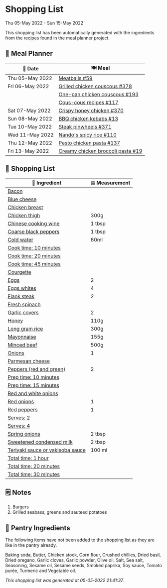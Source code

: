# Shopping List

Thu 05-May 2022 - Sun 15-May 2022

This shopping list has been automatically generated with the ingredients from the recipes found in the meal planner project.

## 📅 Meal Planner

|📅 Date| 🍽️ Meal|
|----|----|
|Thu 05-May 2022|[Meatballs #59](https://github.com/jcallaghan/The-Cookbook/issues/59)|
|Fri 06-May 2022|[Grilled chicken couscous #378](https://github.com/jcallaghan/The-Cookbook/issues/378)|
||[One-pan chicken couscous #193](https://github.com/jcallaghan/The-Cookbook/issues/193)|
||[Cous-cous recipes #117](https://github.com/jcallaghan/The-Cookbook/issues/117)|
|Sat 07-May 2022|[Crispy honey chicken #370](https://github.com/jcallaghan/The-Cookbook/issues/370)|
|Sun 08-May 2022|[BBQ chicken kebabs #13](https://github.com/jcallaghan/The-Cookbook/issues/13)|
|Tue 10-May 2022|[Steak pinwheels #371](https://github.com/jcallaghan/The-Cookbook/issues/371)|
|Wed 11-May 2022|[Nando's spicy rice #110](https://github.com/jcallaghan/The-Cookbook/issues/110)|
|Thu 12-May 2022|[Pesto chicken pasta #137](https://github.com/jcallaghan/The-Cookbook/issues/137)|
|Fri 13-May 2022|[Creamy chicken broccoli pasta #19](https://github.com/jcallaghan/The-Cookbook/issues/19)|

## 🛒 Shopping List

| 🍌 Ingredient| ⚖️ Measurement|
|----------|-----------|
|[Bacon](https://www.sainsburys.co.uk/gol-ui/SearchResults/Bacon)||
|[Blue cheese](https://www.sainsburys.co.uk/gol-ui/SearchResults/Blue%20cheese)||
|[Chicken breast](https://www.sainsburys.co.uk/gol-ui/SearchResults/Chicken%20breast)||
|[Chicken thigh](https://www.sainsburys.co.uk/gol-ui/SearchResults/Chicken%20thigh)|300g|
|[Chinese cooking wine](https://www.sainsburys.co.uk/gol-ui/SearchResults/Chinese%20cooking%20wine)|1 tbsp|
|[Coarse black peppers](https://www.sainsburys.co.uk/gol-ui/SearchResults/Coarse%20black%20peppers)|1 tbsp|
|[Cold water](https://www.sainsburys.co.uk/gol-ui/SearchResults/Cold%20water)|80ml|
|[Cook time: 10 minutes](https://www.sainsburys.co.uk/gol-ui/SearchResults/Cook%20time:%2010%20minutes)||
|[Cook time: 20 minutes](https://www.sainsburys.co.uk/gol-ui/SearchResults/Cook%20time:%2020%20minutes)||
|[Cook time: 45 minutes](https://www.sainsburys.co.uk/gol-ui/SearchResults/Cook%20time:%2045%20minutes)||
|[Courgette](https://www.sainsburys.co.uk/gol-ui/SearchResults/Courgette)||
|[Eggs](https://www.sainsburys.co.uk/gol-ui/SearchResults/Eggs)|2|
|[Eggs whites](https://www.sainsburys.co.uk/gol-ui/SearchResults/Eggs%20whites)|4|
|[Flank steak](https://www.sainsburys.co.uk/gol-ui/SearchResults/Flank%20steak)|2|
|[Fresh spinach](https://www.sainsburys.co.uk/gol-ui/SearchResults/Fresh%20spinach)||
|[Garlic covers](https://www.sainsburys.co.uk/gol-ui/SearchResults/Garlic%20covers)|2|
|[Honey](https://www.sainsburys.co.uk/gol-ui/SearchResults/Honey)|110g|
|[Long grain rice](https://www.sainsburys.co.uk/gol-ui/SearchResults/Long%20grain%20rice)|300g|
|[Mayonnaise](https://www.sainsburys.co.uk/gol-ui/SearchResults/Mayonnaise)|155g|
|[Minced beef](https://www.sainsburys.co.uk/gol-ui/SearchResults/Minced%20beef)|500g|
|[Onions](https://www.sainsburys.co.uk/gol-ui/SearchResults/Onions)|1|
|[Parmesan cheese](https://www.sainsburys.co.uk/gol-ui/SearchResults/Parmesan%20cheese)||
|[Peppers (red and green)](https://www.sainsburys.co.uk/gol-ui/SearchResults/Peppers%20(red%20and%20green))|2|
|[Prep time: 10 minutes](https://www.sainsburys.co.uk/gol-ui/SearchResults/Prep%20time:%2010%20minutes)||
|[Prep time: 15 minutes](https://www.sainsburys.co.uk/gol-ui/SearchResults/Prep%20time:%2015%20minutes)||
|[Red and white onions](https://www.sainsburys.co.uk/gol-ui/SearchResults/Red%20and%20white%20onions)||
|[Red onions](https://www.sainsburys.co.uk/gol-ui/SearchResults/Red%20onions)|1|
|[Red peppers](https://www.sainsburys.co.uk/gol-ui/SearchResults/Red%20peppers)|1|
|[Serves: 2](https://www.sainsburys.co.uk/gol-ui/SearchResults/Serves:%202)||
|[Serves: 4](https://www.sainsburys.co.uk/gol-ui/SearchResults/Serves:%204)||
|[Spring onions](https://www.sainsburys.co.uk/gol-ui/SearchResults/Spring%20onions)|2 tbsp|
|[Sweetened condensed milk](https://www.sainsburys.co.uk/gol-ui/SearchResults/Sweetened%20condensed%20milk)|2 tbsp|
|[Teriyaki sauce or yakisoba sauce](https://www.sainsburys.co.uk/gol-ui/SearchResults/Teriyaki%20sauce%20or%20yakisoba%20sauce)|100 ml|
|[Total time: 1 hour](https://www.sainsburys.co.uk/gol-ui/SearchResults/Total%20time:%201%20hour)||
|[Total time: 20 minutes](https://www.sainsburys.co.uk/gol-ui/SearchResults/Total%20time:%2020%20minutes)||
|[Total time: 30 minutes](https://www.sainsburys.co.uk/gol-ui/SearchResults/Total%20time:%2030%20minutes)||

## 🗒️ Notes

1. Burgers
1. Grilled seabass, greens and sauteed potatoes

## 🏪 Pantry Ingredients

The following items have not been added to the shopping list as they are like in the pantry already.

Baking soda, Butter, Chicken stock, Corn flour, Crushed chillies, Dried basil, Dried oregano, Garlic cloves, Garlic powder, Olive oil, Salt, Sea salt, Seasoning, Sesame oil, Sesame seeds, Smoked paprika, Soy sauce, Tomato purée, Turmeric and Vegetable oil.


_This shopping list was generated at 05-05-2022 21:41:37._